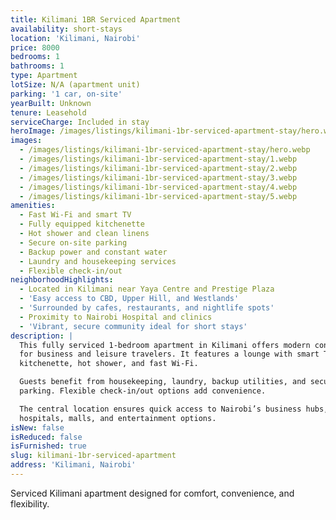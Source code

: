 ```yaml
---
title: Kilimani 1BR Serviced Apartment
availability: short-stays
location: 'Kilimani, Nairobi'
price: 8000
bedrooms: 1
bathrooms: 1
type: Apartment
lotSize: N/A (apartment unit)
parking: '1 car, on-site'
yearBuilt: Unknown
tenure: Leasehold
serviceCharge: Included in stay
heroImage: /images/listings/kilimani-1br-serviced-apartment-stay/hero.webp
images:
  - /images/listings/kilimani-1br-serviced-apartment-stay/hero.webp
  - /images/listings/kilimani-1br-serviced-apartment-stay/1.webp
  - /images/listings/kilimani-1br-serviced-apartment-stay/2.webp
  - /images/listings/kilimani-1br-serviced-apartment-stay/3.webp
  - /images/listings/kilimani-1br-serviced-apartment-stay/4.webp
  - /images/listings/kilimani-1br-serviced-apartment-stay/5.webp
amenities:
  - Fast Wi-Fi and smart TV
  - Fully equipped kitchenette
  - Hot shower and clean linens
  - Secure on-site parking
  - Backup power and constant water
  - Laundry and housekeeping services
  - Flexible check-in/out
neighborhoodHighlights:
  - Located in Kilimani near Yaya Centre and Prestige Plaza
  - 'Easy access to CBD, Upper Hill, and Westlands'
  - 'Surrounded by cafes, restaurants, and nightlife spots'
  - Proximity to Nairobi Hospital and clinics
  - 'Vibrant, secure community ideal for short stays'
description: |
  This fully serviced 1-bedroom apartment in Kilimani offers modern convenience 
  for business and leisure travelers. It features a lounge with smart TV, 
  kitchenette, hot shower, and fast Wi-Fi.  

  Guests benefit from housekeeping, laundry, backup utilities, and secure 
  parking. Flexible check-in/out options add convenience.  

  The central location ensures quick access to Nairobi’s business hubs, 
  hospitals, malls, and entertainment options.
isNew: false
isReduced: false
isFurnished: true
slug: kilimani-1br-serviced-apartment
address: 'Kilimani, Nairobi'
---
```

Serviced Kilimani apartment designed for comfort, convenience, and flexibility.
